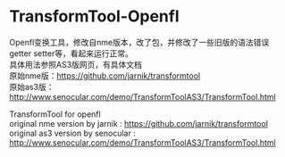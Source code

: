 # TransformTool-Openfl
Openfl变换工具，修改自nme版本，改了包，并修改了一些旧版的语法错误getter setter等，看起来运行正常。<br>
具体用法参照AS3版网页，有具体文档 <br>
原始nme版：https://github.com/jarnik/transformtool <br>
原始as3版：http://www.senocular.com/demo/TransformToolAS3/TransformTool.html <br>

TransformTool for openfl <br>
original nme version by jarnik : https://github.com/jarnik/transformtool <br>
original as3 version by senocular : http://www.senocular.com/demo/TransformToolAS3/TransformTool.html <br>
